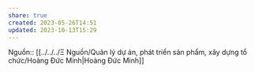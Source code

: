 ```yaml
---
share: true
created: 2023-05-26T14:51
updated: 2023-10-13T15:29
---
```

Nguồn:: [[../../../Ξ Nguồn/Quản lý dự án, phát triển sản phẩm, xây dựng tổ chức/Hoàng Đức Minh|Hoàng Đức Minh]]
